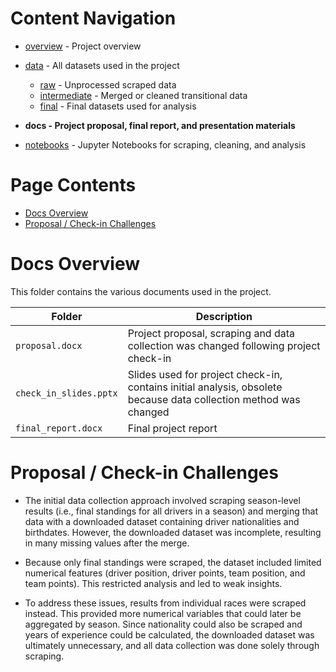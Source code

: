 # Content Navigation

- [overview](../README.md) - Project overview

- [data](../data/README.md) - All datasets used in the project
  - [raw](../data/raw/README.md) - Unprocessed scraped data
  - [intermediate](../data/intermediate/README.md) - Merged or cleaned transitional data
  - [final](../data/final/README.md) - Final datasets used for analysis
- **docs - Project proposal, final report, and presentation materials**
- [notebooks](../notebooks/README.md) - Jupyter Notebooks for scraping, cleaning, and analysis

# Page Contents

- [Docs Overview](#Docs-Overview)
- [Proposal / Check-in Challenges](#Proposal--Check-in-Challenges)

# Docs Overview

This folder contains the various documents used in the project.

| Folder                 | Description                                                                                                      |
| ---------------------- | ---------------------------------------------------------------------------------------------------------------- |
| `proposal.docx`        | Project proposal, scraping and data collection was changed following project check-in                            |
| `check_in_slides.pptx` | Slides used for project check-in, contains initial analysis, obsolete because data collection method was changed |
| `final_report.docx`    | Final project report                                                                                             |

# Proposal / Check-in Challenges

- The initial data collection approach involved scraping season-level results (i.e., final standings for all drivers in a season) and merging that data with a downloaded dataset containing driver nationalities and birthdates. However, the downloaded dataset was incomplete, resulting in many missing values after the merge.

- Because only final standings were scraped, the dataset included limited numerical features (driver position, driver points, team position, and team points). This restricted analysis and led to weak insights.

- To address these issues, results from individual races were scraped instead. This provided more numerical variables that could later be aggregated by season. Since nationality could also be scraped and years of experience could be calculated, the downloaded dataset was ultimately unnecessary, and all data collection was done solely through scraping.
